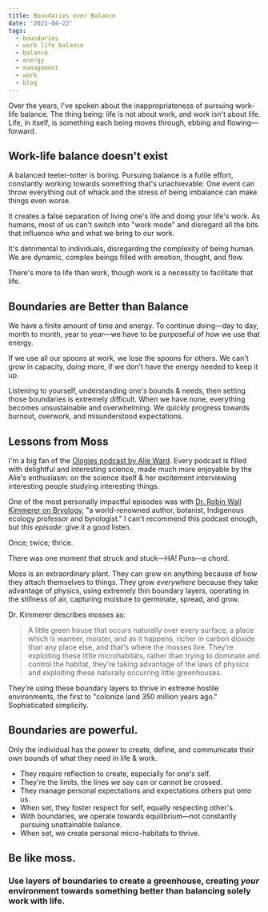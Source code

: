 ```yaml
---
title: Boundaries over Balance
date: '2021-04-22'
tags:
  - boundaries
  - work life balance
  - balance
  - energy
  - management
  - work
  - blog
---
```

Over the  years, I've spoken about the inappropriateness of pursuing work-life balance. The thing being: life is not about work, and work isn't about life. Life, in itself, is something each being moves through, ebbing and flowing—forward.

## Work-life balance doesn't exist
A balanced teeter-totter is boring. Pursuing balance is a futile effort, constantly working towards something that's unachievable. One event can throw everything out of whack and the stress of being imbalance can make things even worse.

It creates a false separation of living one's life and doing your life's work. As humans, most of us can't switch into "work mode" and disregard all the bits that influence who and what we bring to our work.

It's detrimental to individuals, disregarding the complexity of being human. We are dynamic, complex beings filled with emotion, thought, and flow.

There's more to life than work, though work is a necessity to facilitate that life.

## Boundaries are Better than Balance
We have a finite amount of time and energy. To continue doing—day to day, month to month, year to year—we have to be purposeful of how we use that energy.

If we use all our spoons at work, we lose the spoons for others. We can't grow in capacity, _doing_ more, if we don't have the energy needed to keep it up.

Listening to yourself, understanding one's bounds &  needs, then setting those boundaries is extremely difficult. When we have none, everything becomes unsustainable and overwhelming. We quickly progress towards burnout, overwork, and misunderstood expectations.

## Lessons from Moss
I'm a big fan of the [Ologies podcast by Alie Ward](https://www.alieward.com/ologies/). Every podcast is filled with delightful and interesting science, made much more enjoyable by the Alie's enthusiasm: on the science itself & her excitement interviewing interesting people studying interesting things.

One of the most personally impactful episodes was with [Dr. Robin Wall Kimmerer on Bryology](https://www.alieward.com/ologies/bryology), "a world-renowned author, botanist, Indigenous ecology professor and byrologist." I can't recommend this podcast enough, but _this episode_: give it a good listen.

Once; twice; thrice.

There was one moment that struck and stuck—HA! Puns—a chord.

Moss is an extraordinary plant. They can grow on anything because of how they attach themselves to things. They grow _everywhere_ because they take advantage of physics, using extremely thin boundary layers, operating in the stillness of air, capturing moisture to germinate, spread, and grow.

Dr. Kimmerer describes mosses as:
> A little green house that occurs naturally over every surface, a place which is warmer, moister, and as it happens, richer in carbon dioxide than any place else, and that's where the mosses live. They’re exploiting these little microhabitats, rather than trying to dominate and control the habitat, they're taking advantage of the laws of physics and exploiting these naturally occurring little greenhouses.

They're using these boundary layers to thrive in extreme hostile environments, the first to "colonize land 350 million years ago." Sophisticated simplicity.


## Boundaries are powerful.
Only the individual has the power to create, define, and communicate their own bounds of what they need in life & work.

- They require reflection to create, especially for one's self.
- They're the limits, the lines _we_ say can or cannot be crossed.
- They manage personal expectations and expectations others put onto us.
- When set, they foster respect for self, equally respecting other's.
- With boundaries, we operate towards equilibrium—not constantly pursuing unattainable balance.
- When set, we create personal micro-habitats to thrive.


## Be like moss.
### Use layers of boundaries to create a greenhouse, creating _your_ environment towards something better than balancing solely work with life.
